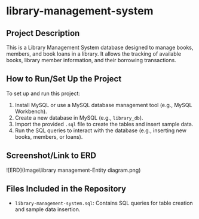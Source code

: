 # library-management-system


## Project Description
This is a Library Management System database designed to manage books, members, and book loans in a library. It allows the tracking of available books, library member information, and their borrowing transactions.

## How to Run/Set Up the Project
To set up and run this project:

1. Install MySQL or use a MySQL database management tool (e.g., MySQL Workbench).
2. Create a new database in MySQL (e.g., `library_db`).
3. Import the provided `.sql` file to create the tables and insert sample data.
4. Run the SQL queries to interact with the database (e.g., inserting new books, members, or loans).

## Screenshot/Link to ERD
![ERD](Image\library management-Entity diagram.png)  <!-- Replace this with the actual image or link -->

## Files Included in the Repository
- `library-management-system.sql`: Contains SQL queries for table creation and sample data insertion.
